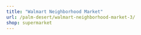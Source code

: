 ```yaml
---
title: "Walmart Neighborhood Market"
url: /palm-desert/walmart-neighborhood-market-3/
shop: supermarket
---
```

